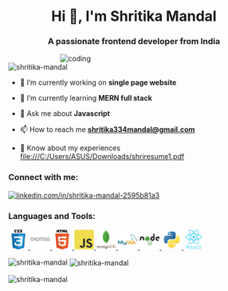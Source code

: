 <h1 align="center">Hi 👋, I'm Shritika Mandal</h1>
<h3 align="center">A passionate frontend developer from India</h3>

<img align= "right" alt="coding" width="400" src="https://images.lemonly.com/wp-content/uploads/2018/08/07150313/Homebase_Thumb_v01.gif">

<p align="left"> <img src="https://komarev.com/ghpvc/?username=shritika-mandal&label=Profile%20views&color=0e75b6&style=flat" alt="shritika-mandal" /> </p>

- 🔭 I’m currently working on **single page website**

- 🌱 I’m currently learning **MERN full stack**

- 💬 Ask me about **Javascript**

- 📫 How to reach me **shritika334mandal@gmail.com**

- 📄 Know about my experiences [file:///C:/Users/ASUS/Downloads/shriresume1.pdf](file:///C:/Users/ASUS/Downloads/shriresume1.pdf)

<h3 align="left">Connect with me:</h3>
<p align="left">
<a href="https://linkedin.com/in/linkedin.com/in/shritika-mandal-2595b81a3" target="blank"><img align="center" src="https://raw.githubusercontent.com/rahuldkjain/github-profile-readme-generator/master/src/images/icons/Social/linked-in-alt.svg" alt="linkedin.com/in/shritika-mandal-2595b81a3" height="30" width="40" /></a>
</p>

<h3 align="left">Languages and Tools:</h3>
<p align="left"> <a href="https://www.w3schools.com/css/" target="_blank" rel="noreferrer"> <img src="https://raw.githubusercontent.com/devicons/devicon/master/icons/css3/css3-original-wordmark.svg" alt="css3" width="40" height="40"/> </a> <a href="https://expressjs.com" target="_blank" rel="noreferrer"> <img src="https://raw.githubusercontent.com/devicons/devicon/master/icons/express/express-original-wordmark.svg" alt="express" width="40" height="40"/> </a> <a href="https://www.w3.org/html/" target="_blank" rel="noreferrer"> <img src="https://raw.githubusercontent.com/devicons/devicon/master/icons/html5/html5-original-wordmark.svg" alt="html5" width="40" height="40"/> </a> <a href="https://developer.mozilla.org/en-US/docs/Web/JavaScript" target="_blank" rel="noreferrer"> <img src="https://raw.githubusercontent.com/devicons/devicon/master/icons/javascript/javascript-original.svg" alt="javascript" width="40" height="40"/> </a> <a href="https://www.mongodb.com/" target="_blank" rel="noreferrer"> <img src="https://raw.githubusercontent.com/devicons/devicon/master/icons/mongodb/mongodb-original-wordmark.svg" alt="mongodb" width="40" height="40"/> </a> <a href="https://www.mysql.com/" target="_blank" rel="noreferrer"> <img src="https://raw.githubusercontent.com/devicons/devicon/master/icons/mysql/mysql-original-wordmark.svg" alt="mysql" width="40" height="40"/> </a> <a href="https://nodejs.org" target="_blank" rel="noreferrer"> <img src="https://raw.githubusercontent.com/devicons/devicon/master/icons/nodejs/nodejs-original-wordmark.svg" alt="nodejs" width="40" height="40"/> </a> <a href="https://www.python.org" target="_blank" rel="noreferrer"> <img src="https://raw.githubusercontent.com/devicons/devicon/master/icons/python/python-original.svg" alt="python" width="40" height="40"/> </a> <a href="https://reactjs.org/" target="_blank" rel="noreferrer"> <img src="https://raw.githubusercontent.com/devicons/devicon/master/icons/react/react-original-wordmark.svg" alt="react" width="40" height="40"/> </a> </p>

<p><img align="left" src="https://github-readme-stats.vercel.app/api/top-langs?username=shritika-mandal&theme=jolly&show_icons=true&locale=en&layout=compact" alt="shritika-mandal" /></p>

<p>&nbsp;<img align="center" src="https://github-readme-stats.vercel.app/api?username=shritika-mandal&theme=jolly&show_icons=true&locale=en" alt="shritika-mandal" /></p>

<p><img align="center" src="https://github-readme-streak-stats.herokuapp.com/?user=shritika-mandal&theme=jolly" alt="shritika-mandal" /></p>
